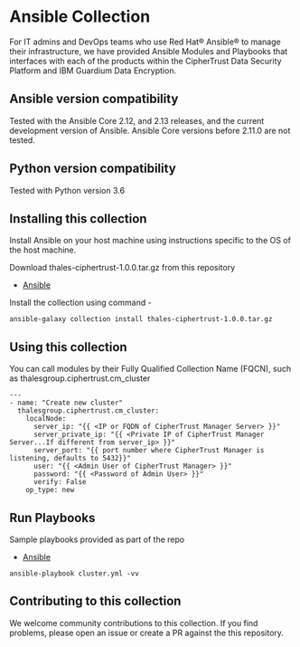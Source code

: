 # Ansible Collection
For IT admins and DevOps teams who use Red Hat® Ansible® to manage their infrastructure, we have provided Ansible Modules and Playbooks that interfaces with each of the products within the CipherTrust Data Security Platform and IBM Guardium Data Encryption.

## Ansible version compatibility
Tested with the Ansible Core 2.12, and 2.13 releases, and the current development version of Ansible. Ansible Core versions before 2.11.0 are not tested.

## Python version compatibility
Tested with Python version 3.6

## Installing this collection
Install Ansible on your host machine using instructions specific to the OS of the host machine.

Download thales-ciphertrust-1.0.0.tar.gz from this repository
* [Ansible](/)

Install the collection using command -
```
ansible-galaxy collection install thales-ciphertrust-1.0.0.tar.gz
```

## Using this collection
You can call modules by their Fully Qualified Collection Name (FQCN), such as thalesgroup.ciphertrust.cm_cluster

```
---
- name: "Create new cluster"
  thalesgroup.ciphertrust.cm_cluster:
    localNode:
      server_ip: "{{ <IP or FQDN of CipherTrust Manager Server> }}"
      server_private_ip: "{{ <Private IP of CipherTrust Manager Server...If different from server_ip> }}"
      server_port: "{{ port number where CipherTrust Manager is listening, defaults to 5432}}"
      user: "{{ <Admin User of CipherTrust Manager> }}"
      password: "{{ <Password of Admin User> }}"
      verify: False
    op_type: new
```

## Run Playbooks
Sample playbooks provided as part of the repo
* [Ansible](playbooks/)
```
ansible-playbook cluster.yml -vv
```

## Contributing to this collection
We welcome community contributions to this collection. If you find problems, please open an issue or create a PR against the this repository.
